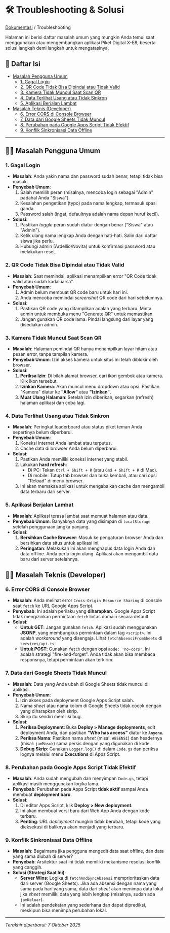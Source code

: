 # 🛠️ Troubleshooting & Solusi

<a href="./README.md">Dokumentasi</a> / Troubleshooting

Halaman ini berisi daftar masalah umum yang mungkin Anda temui saat menggunakan atau mengembangkan aplikasi Piket Digital X-E8, beserta solusi langkah demi langkah untuk mengatasinya.

## 📜 Daftar Isi
- [Masalah Pengguna Umum](#-masalah-pengguna-umum)
  - [1. Gagal Login](#1-gagal-login)
  - [2. QR Code Tidak Bisa Dipindai atau Tidak Valid](#2-qr-code-tidak-bisa-dipindai-atau-tidak-valid)
  - [3. Kamera Tidak Muncul Saat Scan QR](#3-kamera-tidak-muncul-saat-scan-qr)
  - [4. Data Terlihat Usang atau Tidak Sinkron](#4-data-terlihat-usang-atau-tidak-sinkron)
  - [5. Aplikasi Berjalan Lambat](#5-aplikasi-berjalan-lambat)
- [Masalah Teknis (Developer)](#-masalah-teknis-developer)
  - [6. Error CORS di Console Browser](#6-error-cors-di-console-browser)
  - [7. Data dari Google Sheets Tidak Muncul](#7-data-dari-google-sheets-tidak-muncul)
  - [8. Perubahan pada Google Apps Script Tidak Efektif](#8-perubahan-pada-google-apps-script-tidak-efektif)
  - [9. Konflik Sinkronisasi Data Offline](#9-konflik-sinkronisasi-data-offline)

---

## 🤷‍♂️ Masalah Pengguna Umum

### 1. Gagal Login
- **Masalah**: Anda yakin nama dan password sudah benar, tetapi tidak bisa masuk.
- **Penyebab Umum**:
    1.  Salah memilih peran (misalnya, mencoba login sebagai "Admin" padahal Anda "Siswa").
    2.  Kesalahan pengetikan (typo) pada nama lengkap, termasuk spasi ganda.
    3.  Password salah (ingat, defaultnya adalah nama depan huruf kecil).
- **Solusi**:
    1.  Pastikan *toggle* peran sudah diatur dengan benar ("Siswa" atau "Admin").
    2.  Ketik ulang nama lengkap Anda dengan hati-hati. Salin dari daftar siswa jika perlu.
    3.  Hubungi admin (Ardellio/Novita) untuk konfirmasi password atau melakukan reset.

### 2. QR Code Tidak Bisa Dipindai atau Tidak Valid
- **Masalah**: Saat memindai, aplikasi menampilkan error "QR Code tidak valid atau sudah kadaluarsa".
- **Penyebab Umum**:
    1.  Admin belum membuat QR code baru untuk hari ini.
    2.  Anda mencoba memindai *screenshot* QR code dari hari sebelumnya.
- **Solusi**:
    1.  Pastikan QR code yang ditampilkan adalah yang terbaru. Minta admin untuk membuka menu "Generate QR" untuk memastikan.
    2.  Jangan gunakan QR code lama. Pindai langsung dari layar yang disediakan admin.

### 3. Kamera Tidak Muncul Saat Scan QR
- **Masalah**: Halaman pemindai QR hanya menampilkan layar hitam atau pesan error, tanpa tampilan kamera.
- **Penyebab Umum**: Izin akses kamera untuk situs ini telah diblokir oleh browser.
- **Solusi**:
    1.  **Periksa Izin**: Di bilah alamat browser, cari ikon gembok atau kamera. Klik ikon tersebut.
    2.  **Izinkan Kamera**: Akan muncul menu dropdown atau opsi. Pastikan "Kamera" diatur ke **"Allow"** atau **"Izinkan"**.
    3.  **Muat Ulang Halaman**: Setelah izin diberikan, segarkan (refresh) halaman aplikasi dan coba lagi.

### 4. Data Terlihat Usang atau Tidak Sinkron
- **Masalah**: Peringkat leaderboard atau status piket teman Anda sepertinya belum diperbarui.
- **Penyebab Umum**:
    1.  Koneksi internet Anda lambat atau terputus.
    2.  Cache data di browser Anda belum diperbarui.
- **Solusi**:
    1.  Pastikan Anda memiliki koneksi internet yang stabil.
    2.  Lakukan **hard refresh**:
        - Di PC: Tekan `Ctrl + Shift + R` (atau `Cmd + Shift + R` di Mac).
        - Di mobile: Tutup tab browser dan buka kembali, atau cari opsi "Reload" di menu browser.
    3.  Ini akan memaksa aplikasi untuk mengabaikan cache dan mengambil data terbaru dari server.

### 5. Aplikasi Berjalan Lambat
- **Masalah**: Aplikasi terasa lambat saat memuat halaman atau data.
- **Penyebab Umum**: Banyaknya data yang disimpan di `localStorage` setelah penggunaan jangka panjang.
- **Solusi**:
    1.  **Bersihkan Cache Browser**: Masuk ke pengaturan browser Anda dan bersihkan data situs untuk aplikasi ini.
    2.  **Peringatan**: Melakukan ini akan menghapus data login Anda dan data offline. Anda perlu login ulang. Aplikasi akan mengambil data baru dari server setelahnya.

## 👨‍💻 Masalah Teknis (Developer)

### 6. Error CORS di Console Browser
- **Masalah**: Anda melihat error `Cross-Origin Resource Sharing` di console saat `fetch` ke URL Google Apps Script.
- **Penyebab**: Ini adalah perilaku yang **diharapkan**. Google Apps Script tidak mengizinkan permintaan `fetch` lintas domain secara default.
- **Solusi**:
    - **Untuk GET**: Jangan gunakan `fetch`. Aplikasi sudah menggunakan **JSONP**, yang membungkus permintaan dalam tag `<script>`. Ini adalah *workaround* yang disengaja. Lihat `fetchAbsensiFromSheets` di `services/api.ts`.
    - **Untuk POST**: Gunakan `fetch` dengan opsi `mode: 'no-cors'`. Ini adalah strategi "fire-and-forget". Anda tidak akan bisa membaca responsnya, tetapi permintaan akan terkirim.

### 7. Data dari Google Sheets Tidak Muncul
- **Masalah**: Data yang Anda ubah di Google Sheets tidak muncul di aplikasi.
- **Penyebab Umum**:
    1.  Izin akses pada deployment Google Apps Script salah.
    2.  Nama *sheet* atau nama kolom di Google Sheets tidak cocok dengan yang diharapkan oleh skrip.
    3.  Skrip itu sendiri memiliki bug.
- **Solusi**:
    1.  **Periksa Deployment**: Buka **Deploy > Manage deployments**, edit deployment Anda, dan pastikan **"Who has access"** diatur ke **`Anyone`**.
    2.  **Periksa Nama**: Pastikan nama *sheet* (misal: `ABSENSI`) dan headernya (misal: `jamMasuk`) sama persis dengan yang digunakan di kode.
    3.  **Debug Skrip**: Gunakan `Logger.log()` di dalam `Code.gs` dan periksa lognya melalui menu **Executions** di Apps Script.

### 8. Perubahan pada Google Apps Script Tidak Efektif
- **Masalah**: Anda sudah mengubah dan menyimpan `Code.gs`, tetapi aplikasi masih menggunakan logika lama.
- **Penyebab**: Perubahan pada Apps Script **tidak aktif** sampai Anda membuat **deployment baru**.
- **Solusi**:
    1.  Di editor Apps Script, klik **Deploy > New deployment**.
    2.  Ini akan membuat versi baru dari Web App Anda dengan kode terbaru.
    3.  **Penting**: URL *deployment* mungkin tidak berubah, tetapi kode yang dieksekusi di baliknya akan menjadi yang terbaru.

### 9. Konflik Sinkronisasi Data Offline
- **Masalah**: Bagaimana jika pengguna mengedit data saat offline, dan data yang sama diubah di server?
- **Penyebab**: Arsitektur saat ini tidak memiliki mekanisme resolusi konflik yang canggih.
- **Solusi (Strategi Saat Ini)**:
    - **Server Wins**: Logika di `fetchAndSyncAbsensi` memprioritaskan data dari server (Google Sheets). Jika ada absensi dengan nama yang sama pada hari yang sama, data dari *sheet* akan menimpa data lokal jika *sheet* memiliki data yang lebih lengkap (misalnya, sudah ada `jamKeluar`).
    - Ini adalah pendekatan yang sederhana dan dapat diprediksi, meskipun bisa menimpa perubahan lokal.

---
*Terakhir diperbarui: 7 Oktober 2025*
